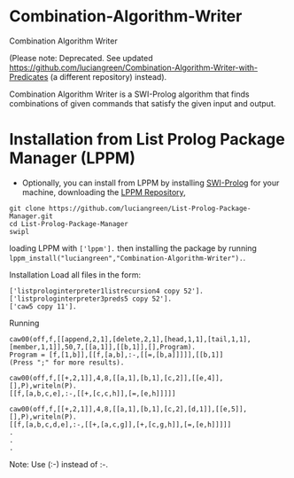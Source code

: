 # Combination-Algorithm-Writer
Combination Algorithm Writer

(Please note: Deprecated. See updated https://github.com/luciangreen/Combination-Algorithm-Writer-with-Predicates (a different repository) instead).

Combination Algorithm Writer is a SWI-Prolog algorithm that finds combinations of given commands that satisfy the given input and output.


# Installation from List Prolog Package Manager (LPPM)

* Optionally, you can install from LPPM by installing <a href="https://www.swi-prolog.org/build/">SWI-Prolog</a> for your machine, downloading the <a href="https://github.com/luciangreen/List-Prolog-Package-Manager">LPPM Repository</a>,
```
git clone https://github.com/luciangreen/List-Prolog-Package-Manager.git
cd List-Prolog-Package-Manager
swipl
```
loading LPPM with `['lppm'].` then installing the package by running `lppm_install("luciangreen","Combination-Algorithm-Writer").`.

Installation
Load all files in the form:
```
['listprologinterpreter1listrecursion4 copy 52'].
['listprologinterpreter3preds5 copy 52'].
['caw5 copy 11'].
```
Running

```
caw00(off,f,[[append,2,1],[delete,2,1],[head,1,1],[tail,1,1],[member,1,1]],50,7,[[a,1]],[[b,1]],[],Program).
Program = [f,[1,b]],[[f,[a,b],:-,[[=,[b,a]]]]],[[b,1]]
(Press ";" for more results).
```

```
caw00(off,f,[[+,2,1]],4,8,[[a,1],[b,1],[c,2]],[[e,4]],[],P),writeln(P).
[[f,[a,b,c,e],:-,[[+,[c,c,h]],[=,[e,h]]]]]
```

```
caw00(off,f,[[+,2,1]],4,8,[[a,1],[b,1],[c,2],[d,1]],[[e,5]],[],P),writeln(P). 
[[f,[a,b,c,d,e],:-,[[+,[a,c,g]],[+,[c,g,h]],[=,[e,h]]]]]
.
.
.
```

Note:
Use (:-) instead of :-.
